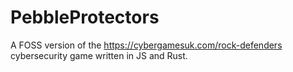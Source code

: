 # PebbleProtectors
A FOSS version of the https://cybergamesuk.com/rock-defenders cybersecurity game written in JS and Rust.

